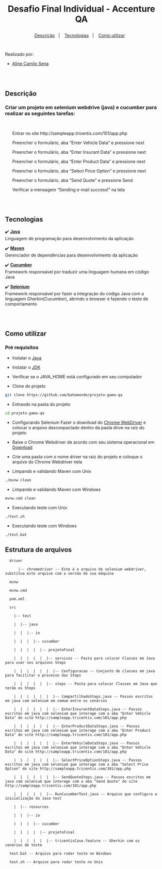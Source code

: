 # <p align="center">Desafio Final Individual - Accenture QA</p>

<p align="center">
  <a href="#descrição">Descrição</a>&nbsp;&nbsp;&nbsp;|&nbsp;&nbsp;&nbsp;
  <a href="#tecnologias">Tecnologias</a>&nbsp;&nbsp;&nbsp;|&nbsp;&nbsp;&nbsp;
  <a href="#como-utilizar">Como utilizar</a>&nbsp;&nbsp;&nbsp;
</p>

<br>

Realizado por:

- [Aline Camilo Sena](https://www.linkedin.com/in/sena)

<br>

<br>

## Descrição
### Criar um projeto em selenium webdrive (java) e cucumber para realizar as seguintes tarefas:
<br>

<ul>Entrar no site http://sampleapp.tricentis.com/101/app.php</ul>

<ul>Preencher o formulário, aba “Enter Vehicle Data” e pressione next</ul>

<ul>Preencher o formulário, aba “Enter Insurant Data” e pressione next</ul>

<ul>Preencher o formulário, aba “Enter Product Data” e pressione next</ul>

<ul>Preencher o formulário, aba “Select Price Option” e pressione next</ul>

<ul>Preencher o formulário, aba “Send Quote” e pressione Send</ul>

<ul>Verificar a mensagem “Sending e-mail success!” na tela</ul>

<br>

<br>

## Tecnologias


:heavy_check_mark: <b> [Java](https://www.java.com/pt-BR/) </b><br>
Linguagem de programação para desenvolvimento da aplicação <br>

:heavy_check_mark: <b> [Maven](https://maven.apache.org/) </b><br>
Gerenciador de dependências para desenvolvimento da aplicação <br>

:heavy_check_mark: <b> [Cucumber](https://cucumber.io/) </b><br>
Framework responsável por traduzir uma linguagem humana em código Java <br>

:heavy_check_mark: <b> [Selenium](https://www.selenium.dev/) </b><br>
Framework responsável por fazer a integração do código Java com a linguagem Gherkin(Cucumber), abrindo o browser e fazendo o teste de comportamento <br>

<br>

<br>

## Como utilizar

### Pré requisitos
- Instalar o [Java](https://www.java.com/pt-BR/download/ie_manual.jsp?locale=pt_BR)
- Instalar o [JDK](https://www.oracle.com/br/java/technologies/javase/javase-jdk8-downloads.html)
- Verificar se o JAVA_HOME está configurado em seu computador

- Clone do projeto
```bash
git clone https://github.com/bahamonde/projeto-gama-qa
```

- Entrando na pasta do projeto
```bash
cd projeto-gama-qa
```

- Configurando Selenium
Fazer o download do [Chrome WebDriver](https://chromedriver.chromium.org/downloads) e colocar o arquivo desconpactado dentro da pasta drive na raiz do projeto

- Baixe o Chrome Webdriver de acordo com seu sistema operacional em [Download](https://chromedriver.chromium.org/downloads)

- Crie uma pasta com o nome driver na raiz do projeto e coloque o arquivo do Chrome Webdriver nela

- Limpando e validando Maven com Unix
```bash
./mvnw clean
```

- Limpando e validando Maven com Windows
```bash
mvnw.cmd clean
```

- Executando teste com Unix
```bash
./test.sh
```

- Executando teste com Windows
```bash
./test.bat
```
## Estrutura de arquivos
```
  driver 

      |-- chromedriver -- Este é o arquivo do selenium webdriver, substitua este arquivo com a versão da sua máquina

  mvnw

  mvnw.cmd

  pom.xml

  src

    |-- test

    |  |-- java

    |  |  |-- io

    |  |  |  |-- cucumber

    |  |  |  |  |-- projetoFinal

    |  |  |  |  |  |-- servicos -- Pasta para colocar Classes em Java para usar nos arquivos Steps
    
    |  |  |  |  |  |  |-- Configuracao -- Conjunto de classes em java para facilitar o processo das Steps

    |  |  |  |  |  |-- steps -- Pasta para colocar Classes em Java que terão os Steps
 
    |  |  |  |  |  |  |-- CompartilhadoSteps.java -- Passos escritos em java com selenium em comum entre os cenários
    
    |  |  |  |  |  |  |-- EnterInsurantDataSteps.java -- Passos escritos em java com selenium que interage com a aba "Enter Vehicle Data" do site http://sampleapp.tricentis.com/101/app.php 
    
    |  |  |  |  |  |  |-- EnterProductDataSteps.java -- Passos escritos em java com selenium que interage com a aba "Enter Product Data" do site http://sampleapp.tricentis.com/101/app.php 
    
    |  |  |  |  |  |  |-- EnterVehicleDataSteps.java -- Passos escritos em java com selenium que interage com a aba "Enter Vehicle Data" do site http://sampleapp.tricentis.com/101/app.php 

    |  |  |  |  |  |  |-- SelectPriceOptionSteps.java -- Passos escritos em java com selenium que interage com a aba "Select Price Option" do site http://sampleapp.tricentis.com/101/app.php 

    |  |  |  |  |  |  |-- SendQuoteSteps.java -- Passos escritos em java com selenium que interage com a aba "Send Quote" do site http://sampleapp.tricentis.com/101/app.php 

    |  |  |  |  |  |-- RunCucumberTest.java -- Arquivo que configura a inicialização do Java test

    |  |-- resources

    |  |  |-- io

    |  |  |  |-- cucumber

    |  |  |  |  |-- projetoFinal

    |  |  |  |  |  |-- tricentisCase.feature -- Gherkin com os cenários de teste

  test.bat -- Arquivo para rodar teste no Windows
  
  test.sh -- Arquivo para rodar teste no Unix
```